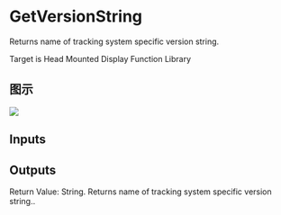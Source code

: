 # GetVersionString

Returns name of tracking system specific version string.

Target is Head Mounted Display Function Library

## 图示

![]($-20221218-19160888.png)

## Inputs

## Outputs

Return Value: String. Returns name of tracking system specific version string..

